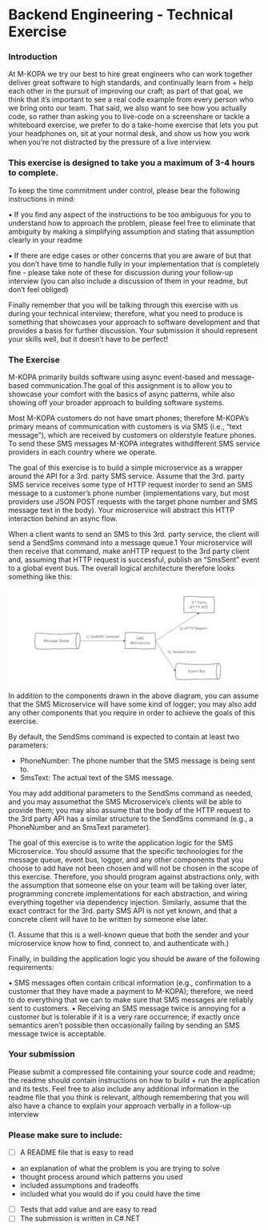 # Backend Engineering - Technical Exercise

### Introduction

At M-KOPA we try our best to hire great engineers who can work together deliver great software to high standards, and continually learn from + help each other in the pursuit of improving our craft; as part of that goal, we think that it’s important to see a real code example from every person who we bring onto our team. That said, we also want to see how you actually code, so rather than asking you to live-code on a screenshare or tackle a whiteboard exercise, we prefer to do a take-home exercise that lets you put your headphones on, sit at your normal desk, and show us how you work when you’re not distracted by the pressure of a live interview.

### This exercise is designed to take you a maximum of 3-4 hours to complete.

To keep the time commitment under control, please bear the following instructions in mind:

▪ If you find any aspect of the instructions to be too ambiguous for you to understand how to
approach the problem, please feel free to eliminate that ambiguity by making a simplifying
assumption and stating that assumption clearly in your readme

▪ If there are edge cases or other concerns that you are aware of but that you don’t have time to
handle fully in your implementation that is completely fine - please take note of these for
discussion during your follow-up interview (you can also include a discussion of them in your
readme, but don’t feel obliged) 

Finally remember that you will be talking through this exercise with us during your technical interview; therefore, what you need to produce is something that showcases your approach to software development and that provides a basis for further discussion. Your submission it should represent your skills well, but it doesn’t have to be perfect!

### The Exercise

M-KOPA primarily builds software using async event-based and message-based communication.The goal of this assignment is to allow you to showcase your comfort with the basics of async patterns, while also showing off your broader approach to building software systems.

Most M-KOPA customers do not have smart phones; therefore M-KOPA’s primary means of
communication with customers is via SMS (i.e., “text message”), which are received by customers on olderstyle feature phones. To send these SMS messages M-KOPA integrates withdifferent SMS service providers in each country where we operate.

The goal of this exercise is to build a simple microservice as a wrapper around the API for a 3rd. party SMS service. Assume that the 3rd. party SMS service receives some type of HTTP request inorder to send an SMS message to a customer’s phone number (implementations vary, but most providers use JSON POST requests with the target phone number and SMS message text in the body). Your microservice will abstract this HTTP interaction behind an async flow.

When a client wants to send an SMS to this 3rd. party service, the client will send a SendSms command into a message queue.1 Your microservice will then receive that command, make anHTTP request to the 3rd party client and, assuming that HTTP request is successful, publish an “SmsSent” event to a global event bus. The overall logical architecture therefore looks something like this:

![Untitled](problem_image.png)

In addition to the components drawn in the above diagram, you can assume that the SMS Microservice will have some kind of logger; you may also add any other components that you require in order to achieve the goals of this exercise.

By default, the SendSms command is expected to contain at least two parameters:

- PhoneNumber: The phone number that the SMS message is being sent to.
- SmsText: The actual text of the SMS message.

You may add additional parameters to the SendSms command as needed, and you may assumethat the SMS Microservice’s clients will be able to provide them; you may also assume that the body of the HTTP request to the 3rd party API has a similar structure to the SendSms command (e.g., a PhoneNumber and an SmsText parameter).

The goal of this exercise is to write the application logic for the SMS Microservice. You should assume that the specific technologies for the message queue, event bus, logger, and any other components that you choose to add have not been chosen and will not be chosen in the scope of this exercise. Therefore, you should program against abstractions only, with the assumption that someone else on your team will be taking over later, programming concrete implementations for each abstraction, and wiring everything together via dependency injection. Similarly, assume that the exact contract for the 3rd. party SMS API is not yet known, and that a concrete client will have to be written by someone else later.

(1. Assume that this is a well-known queue that both the sender and your microservice know how to find, connect to, and authenticate with.)

Finally, in building the application logic you should be aware of the following requirements:

▪ SMS messages often contain critical information (e.g., confirmation to a customer that they have
made a payment to M-KOPA); therefore, we need to do everything that we can to make sure
that SMS messages are reliably sent to customers.
▪ Receiving an SMS message twice is annoying for a customer but is tolerable if it is a very rare
occurrence; if exactly once semantics aren’t possible then occasionally failing by sending an SMS
message twice is acceptable.

### Your submission

Please submit a compressed file containing your source code and readme; the readme should contain instructions on how to build + run the application and its tests. Feel free to also include any additional information in the readme file that you think is relevant, although remembering that you will also have a chance to explain your approach verbally in a follow-up interview

### Please make sure to include:

- [ ]  A README file that is easy to read
- an explanation of what the problem is you are trying to solve
- thought process around which patterns you used
- included assumptions and tradeoffs
- included what you would do if you could have the time
- [ ]  Tests that add value and are easy to read
- [ ]  The submission is written in C#.NET 
